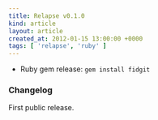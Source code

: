 ```yaml
---
title: Relapse v0.1.0
kind: article
layout: article
created_at: 2012-01-15 13:00:00 +0000
tags: [ 'relapse', 'ruby' ]
---
```


* Ruby gem release: `gem install fidgit`

### Changelog

First public release.